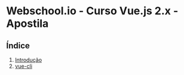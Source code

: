 # Webschool.io - Curso Vue.js 2.x - Apostila


## Índice

1. [Introdução](/pt-br/introducao.md)  
2. [vue-cli](/pt-br/vue-cli.md)
